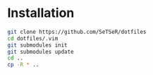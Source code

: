 # Installation

```bash
git clone https://github.com/SeTSeR/dotfiles
cd dotfiles/.vim
git submodules init
git submodules update
cd ..
cp -R * ..
```
